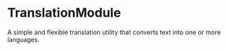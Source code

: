 # TranslationModule
A simple and flexible translation utility that converts text into one or more languages.

